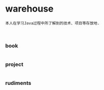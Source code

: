 # warehouse
```
本人在学习Java过程中所了解到的技术、项目等存放地.
```
<br>

### book
```
```

### project
```
```

### rudiments
```
```

